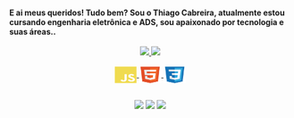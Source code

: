 <h4>E ai meus queridos! Tudo bem? Sou o Thiago Cabreira, atualmente estou cursando engenharia eletrônica e ADS, sou apaixonado por tecnologia e suas áreas..</h4>

<div align="center">
  <a href="https://github.com/Cabreira97">
  <img height="180em" src="https://github-readme-stats.vercel.app/api?username=Cabreira97&show_icons=true&theme=merko&include_all_commits=true&count_private=true"/>
  <img height="180em" src="https://github-readme-stats.vercel.app/api/top-langs/?username=Cabreira97&layout=compact&langs_count=7&theme=merko"/>
</div>


<div align="center"><br>
  <img align="center" alt="Thiago-javascript" height="30" width="40" src="https://raw.githubusercontent.com/devicons/devicon/master/icons/javascript/javascript-plain.svg">
  <img align="center" alt="Thiago-HTML" height="30" width="40" src="https://raw.githubusercontent.com/devicons/devicon/master/icons/html5/html5-original.svg">
  <img align="center" alt="Thiago-CSS" height="30" width="40" src="https://raw.githubusercontent.com/devicons/devicon/master/icons/css3/css3-original.svg">

  
  ##
 
<div align="center"> 
  <a href="https://www.linkedin.com/in/thiagovieiramachado/" target="_blank"><img src="https://img.shields.io/badge/-LinkedIn-%230077B5?style=for-the-badge&logo=linkedin&logoColor=white" target="_blank"></a>
  <a href = "mailto:thiagovieiramachado97@gmail.com"><img src="https://img.shields.io/badge/-Gmail-%23333?style=for-the-badge&logo=gmail&logoColor=white" target="_blank"></a>
  <a href="https://instagram.com/soythiagocabreira" target="_blank"><img src="https://img.shields.io/badge/-Instagram-%23E4405F?style=for-the-badge&logo=instagram&logoColor=white" target="_blank"></a>





 
</div> 


